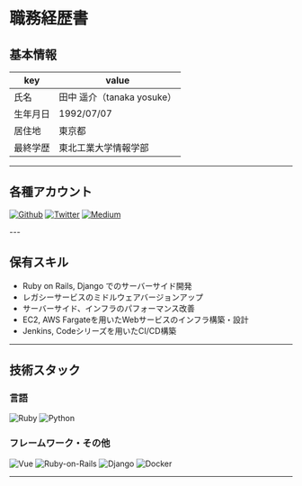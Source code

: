 # 職務経歴書

## 基本情報

|key|value|
|---|---|
|氏名|田中 遥介（tanaka yosuke）|
|生年月日|1992/07/07|
|居住地|東京都|
|最終学歴|東北工業大学情報学部|

---

## 各種アカウント
<p>
  <a href="https://github.com/yodev21" target="_blank"><img alt="Github" src="https://img.shields.io/badge/yosuke.tanaka.svg?&style=flat-square&logo=Github&logoColor=white" /></a>
  <a href="https://twitter.com/yodev21" target="_blank"><img alt="Twitter" src="https://img.shields.io/badge/@yodev21.svg?&style=flat-square&logo=twitter&logoColor=white" /></a>
  <a href="https://qiita.com/yokku21" target="_blank"><img alt="Medium" src="https://img.shields.io/badge/yokku.svg?&style=flat-square&logo=qiita&logoColor=white" /></a>
</p>
---

## 保有スキル

- Ruby on Rails, Django でのサーバーサイド開発
- レガシーサービスのミドルウェアバージョンアップ
- サーバーサイド、インフラのパフォーマンス改善
- EC2, AWS Fargateを用いたWebサービスのインフラ構築・設計
- Jenkins, Codeシリーズを用いたCI/CD構築

---

## 技術スタック

### 言語
<p>
  <img alt="Ruby" src="https://img.shields.io/badge/-Ruby-CC342D?style=flat-square&logo=Ruby&logoColor=white" />
  <img alt="Python" src="https://img.shields.io/badge/-Python-3776AB?style=flat-square&logo=Python&logoColor=white" />
</p>

### フレームワーク・その他
<p>
  <img alt="Vue" src="https://img.shields.io/badge/-Vue.js-4FC08D?style=flat-square&logo=Vue.js&logoColor=white" />
  <img alt="Ruby-on-Rails" src="https://img.shields.io/badge/-Rails-CC0000?style=flat-square&logo=Ruby-on-Rails&logoColor=white" />
  <img alt="Django" src="https://img.shields.io/badge/-Django-092E20?style=flat-square&logo=Django&logoColor=white" />
  <img alt="Docker" src="https://img.shields.io/badge/-Docker-46a2f1?style=flat-square&logo=docker&logoColor=white" />
</p>

---
